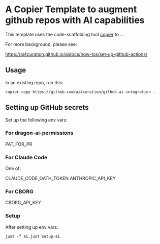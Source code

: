 # A Copier Template to augment github repos with AI capabilities

This template uses the code-scaffolding tool [copier](https://copier.readthedocs.io/) to ...

For more background, please see:

<https://ai4curation.github.io/aidocs/how-tos/set-up-github-actions/>

## Usage

In an existing repo, run this:

`copier copy https://github.com/ai4curation/github-ai-integration .`

## Setting up GitHub secrets

Set up the following env vars:

### For dragon-ai-permissions

PAT_FOR_PR

### For Claude Code

One of:

CLAUDE_CODE_OATH_TOKEN
ANTHROPIC_API_KEY

### For CBORG

CBORG_API_KEY

### Setup

After setting up env vars:

`just -f ai.just setup-ai`

